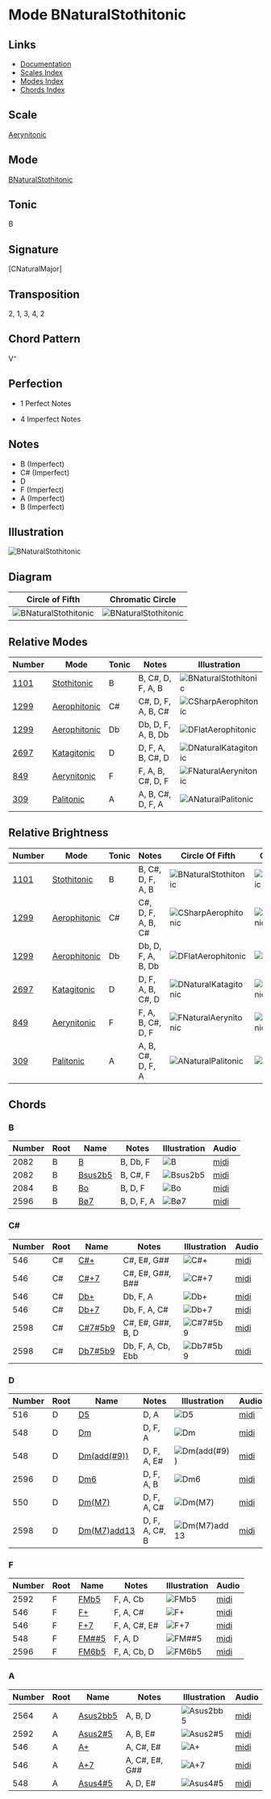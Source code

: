 # Mode BNaturalStothitonic

## Links

- [Documentation](README.md)
- [Scales Index](Scales.md)
- [Modes Index](Modes.md)
- [Chords Index](Chords.md)

## Scale

[Aerynitonic](ScaleAerynitonic.md)

## Mode

[BNaturalStothitonic](ModeBNaturalStothitonic.md)

## Tonic

B

## Signature

[CNaturalMajor]

## Transposition

2, 1, 3, 4, 2

## Chord Pattern

V⁺

## Perfection

 - 1 Perfect Notes

 - 4 Imperfect Notes

## Notes

- B (Imperfect)
- C# (Imperfect)
- D
- F (Imperfect)
- A (Imperfect)
- B (Imperfect)

## Illustration

![BNaturalStothitonic](ModeBNaturalStothitonic.png)

## Diagram

| Circle of Fifth | Chromatic Circle |
|-----------------|------------------|
| ![BNaturalStothitonic](CircleOfFifthModeBNaturalStothitonic.png) | ![BNaturalStothitonic](ChromaticCircleModeBNaturalStothitonic.png) |
## Relative Modes

| Number | Mode | Tonic | Notes | Illustration |
|--------|------|-------|-------|--------------|
| [1101](https://ianring.com/musictheory/scales/1101) | [Stothitonic](ModeStothitonic.md) | B | B, C#, D, F, A, B | ![BNaturalStothitonic](ModeBNaturalStothitonic.png) |
| [1299](https://ianring.com/musictheory/scales/1299) | [Aerophitonic](ModeAerophitonic.md) | C# | C#, D, F, A, B, C# | ![CSharpAerophitonic](ModeCSharpAerophitonic.png) |
| [1299](https://ianring.com/musictheory/scales/1299) | [Aerophitonic](ModeAerophitonic.md) | Db | Db, D, F, A, B, Db | ![DFlatAerophitonic](ModeDFlatAerophitonic.png) |
| [2697](https://ianring.com/musictheory/scales/2697) | [Katagitonic](ModeKatagitonic.md) | D | D, F, A, B, C#, D | ![DNaturalKatagitonic](ModeDNaturalKatagitonic.png) |
| [849](https://ianring.com/musictheory/scales/849) | [Aerynitonic](ModeAerynitonic.md) | F | F, A, B, C#, D, F | ![FNaturalAerynitonic](ModeFNaturalAerynitonic.png) |
| [309](https://ianring.com/musictheory/scales/309) | [Palitonic](ModePalitonic.md) | A | A, B, C#, D, F, A | ![ANaturalPalitonic](ModeANaturalPalitonic.png) |
## Relative Brightness

| Number | Mode | Tonic | Notes | Circle Of Fifth | Chromatic Circle |
|--------|------|-------|-------|-----------------|------------------|
| [1101](https://ianring.com/musictheory/scales/1101) | [Stothitonic](ModeStothitonic.md) | B | B, C#, D, F, A, B | ![BNaturalStothitonic](CircleOfFifthModeBNaturalStothitonic.png) | ![BNaturalStothitonic](ChromaticCircleModeBNaturalStothitonic.png) |
| [1299](https://ianring.com/musictheory/scales/1299) | [Aerophitonic](ModeAerophitonic.md) | C# | C#, D, F, A, B, C# | ![CSharpAerophitonic](CircleOfFifthModeCSharpAerophitonic.png) | ![CSharpAerophitonic](ChromaticCircleModeCSharpAerophitonic.png) |
| [1299](https://ianring.com/musictheory/scales/1299) | [Aerophitonic](ModeAerophitonic.md) | Db | Db, D, F, A, B, Db | ![DFlatAerophitonic](CircleOfFifthModeDFlatAerophitonic.png) | ![DFlatAerophitonic](ChromaticCircleModeDFlatAerophitonic.png) |
| [2697](https://ianring.com/musictheory/scales/2697) | [Katagitonic](ModeKatagitonic.md) | D | D, F, A, B, C#, D | ![DNaturalKatagitonic](CircleOfFifthModeDNaturalKatagitonic.png) | ![DNaturalKatagitonic](ChromaticCircleModeDNaturalKatagitonic.png) |
| [849](https://ianring.com/musictheory/scales/849) | [Aerynitonic](ModeAerynitonic.md) | F | F, A, B, C#, D, F | ![FNaturalAerynitonic](CircleOfFifthModeFNaturalAerynitonic.png) | ![FNaturalAerynitonic](ChromaticCircleModeFNaturalAerynitonic.png) |
| [309](https://ianring.com/musictheory/scales/309) | [Palitonic](ModePalitonic.md) | A | A, B, C#, D, F, A | ![ANaturalPalitonic](CircleOfFifthModeANaturalPalitonic.png) | ![ANaturalPalitonic](ChromaticCircleModeANaturalPalitonic.png) |

## Chords

### B

| Number | Root | Name | Notes | Illustration | Audio |
|--------|------|------|-------|--------------|-------|
| 2082 | B | [B](ChordBNaturalDiminishedFlatThird.md) | B, Db, F | ![B](ChordBNaturalDiminishedFlatThirdRootPosition.png) | [midi](ChordBNaturalDiminishedFlatThirdRootPosition.mid) |
| 2082 | B | [Bsus2b5](ChordBNaturalSuspendedSecondFlatFifth.md) | B, C#, F | ![Bsus2b5](ChordBNaturalSuspendedSecondFlatFifthRootPosition.png) | [midi](ChordBNaturalSuspendedSecondFlatFifthRootPosition.mid) |
| 2084 | B | [Bo](ChordBNaturalDiminished.md) | B, D, F | ![Bo](ChordBNaturalDiminishedRootPosition.png) | [midi](ChordBNaturalDiminishedRootPosition.mid) |
| 2596 | B | [Bø7](ChordBNaturalHalfDiminishedSeventh.md) | B, D, F, A | ![Bø7](ChordBNaturalHalfDiminishedSeventhRootPosition.png) | [midi](ChordBNaturalHalfDiminishedSeventhRootPosition.mid) |

### C#

| Number | Root | Name | Notes | Illustration | Audio |
|--------|------|------|-------|--------------|-------|
| 546 | C# | [C#+](ChordCSharpAugmented.md) | C#, E#, G## | ![C#+](ChordCSharpAugmentedRootPosition.png) | [midi](ChordCSharpAugmentedRootPosition.mid) |
| 546 | C# | [C#+7](ChordCSharpAugmentedAugmentedSeventh.md) | C#, E#, G##, B## | ![C#+7](ChordCSharpAugmentedAugmentedSeventhRootPosition.png) | [midi](ChordCSharpAugmentedAugmentedSeventhRootPosition.mid) |
| 546 | C# | [Db+](ChordDFlatAugmented.md) | Db, F, A | ![Db+](ChordDFlatAugmentedRootPosition.png) | [midi](ChordDFlatAugmentedRootPosition.mid) |
| 546 | C# | [Db+7](ChordDFlatAugmentedAugmentedSeventh.md) | Db, F, A, C# | ![Db+7](ChordDFlatAugmentedAugmentedSeventhRootPosition.png) | [midi](ChordDFlatAugmentedAugmentedSeventhRootPosition.mid) |
| 2598 | C# | [C#7#5b9](ChordCSharpDominantSeventhSharpFifthFlatNinth.md) | C#, E#, G##, B, D | ![C#7#5b9](ChordCSharpDominantSeventhSharpFifthFlatNinthRootPosition.png) | [midi](ChordCSharpDominantSeventhSharpFifthFlatNinthRootPosition.mid) |
| 2598 | C# | [Db7#5b9](ChordDFlatDominantSeventhSharpFifthFlatNinth.md) | Db, F, A, Cb, Ebb | ![Db7#5b9](ChordDFlatDominantSeventhSharpFifthFlatNinthRootPosition.png) | [midi](ChordDFlatDominantSeventhSharpFifthFlatNinthRootPosition.mid) |

### D

| Number | Root | Name | Notes | Illustration | Audio |
|--------|------|------|-------|--------------|-------|
| 516 | D | [D5](ChordDNaturalPowerChord.md) | D, A | ![D5](ChordDNaturalPowerChordRootPosition.png) | [midi](ChordDNaturalPowerChordRootPosition.mid) |
| 548 | D | [Dm](ChordDNaturalMinor.md) | D, F, A | ![Dm](ChordDNaturalMinorRootPosition.png) | [midi](ChordDNaturalMinorRootPosition.mid) |
| 548 | D | [Dm(add(#9))](ChordDNaturalMinorAddSharpNinth.md) | D, F, A, E# | ![Dm(add(#9))](ChordDNaturalMinorAddSharpNinthRootPosition.png) | [midi](ChordDNaturalMinorAddSharpNinthRootPosition.mid) |
| 2596 | D | [Dm6](ChordDNaturalMinorSixth.md) | D, F, A, B | ![Dm6](ChordDNaturalMinorSixthRootPosition.png) | [midi](ChordDNaturalMinorSixthRootPosition.mid) |
| 550 | D | [Dm(M7)](ChordDNaturalMinorMajorSeventh.md) | D, F, A, C# | ![Dm(M7)](ChordDNaturalMinorMajorSeventhRootPosition.png) | [midi](ChordDNaturalMinorMajorSeventhRootPosition.mid) |
| 2598 | D | [Dm(M7)add13](ChordDNaturalMinorMajorSeventhAddThirteenth.md) | D, F, A, C#, B | ![Dm(M7)add13](ChordDNaturalMinorMajorSeventhAddThirteenthRootPosition.png) | [midi](ChordDNaturalMinorMajorSeventhAddThirteenthRootPosition.mid) |

### F

| Number | Root | Name | Notes | Illustration | Audio |
|--------|------|------|-------|--------------|-------|
| 2592 | F | [FMb5](ChordFNaturalMajorFlatFifth.md) | F, A, Cb | ![FMb5](ChordFNaturalMajorFlatFifthRootPosition.png) | [midi](ChordFNaturalMajorFlatFifthRootPosition.mid) |
| 546 | F | [F+](ChordFNaturalAugmented.md) | F, A, C# | ![F+](ChordFNaturalAugmentedRootPosition.png) | [midi](ChordFNaturalAugmentedRootPosition.mid) |
| 546 | F | [F+7](ChordFNaturalAugmentedAugmentedSeventh.md) | F, A, C#, E# | ![F+7](ChordFNaturalAugmentedAugmentedSeventhRootPosition.png) | [midi](ChordFNaturalAugmentedAugmentedSeventhRootPosition.mid) |
| 548 | F | [FM##5](ChordFNaturalMajorDoubleSharpFifth.md) | F, A, D | ![FM##5](ChordFNaturalMajorDoubleSharpFifthRootPosition.png) | [midi](ChordFNaturalMajorDoubleSharpFifthRootPosition.mid) |
| 2596 | F | [FM6b5](ChordFNaturalMajorSixthFlatFifth.md) | F, A, Cb, D | ![FM6b5](ChordFNaturalMajorSixthFlatFifthRootPosition.png) | [midi](ChordFNaturalMajorSixthFlatFifthRootPosition.mid) |

### A

| Number | Root | Name | Notes | Illustration | Audio |
|--------|------|------|-------|--------------|-------|
| 2564 | A | [Asus2bb5](ChordANaturalSuspendedSecondDoubleFlatFifth.md) | A, B, D | ![Asus2bb5](ChordANaturalSuspendedSecondDoubleFlatFifthRootPosition.png) | [midi](ChordANaturalSuspendedSecondDoubleFlatFifthRootPosition.mid) |
| 2592 | A | [Asus2#5](ChordANaturalSuspendedSecondSharpFifth.md) | A, B, E# | ![Asus2#5](ChordANaturalSuspendedSecondSharpFifthRootPosition.png) | [midi](ChordANaturalSuspendedSecondSharpFifthRootPosition.mid) |
| 546 | A | [A+](ChordANaturalAugmented.md) | A, C#, E# | ![A+](ChordANaturalAugmentedRootPosition.png) | [midi](ChordANaturalAugmentedRootPosition.mid) |
| 546 | A | [A+7](ChordANaturalAugmentedAugmentedSeventh.md) | A, C#, E#, G## | ![A+7](ChordANaturalAugmentedAugmentedSeventhRootPosition.png) | [midi](ChordANaturalAugmentedAugmentedSeventhRootPosition.mid) |
| 548 | A | [Asus4#5](ChordANaturalSuspendedFourthSharpFifth.md) | A, D, E# | ![Asus4#5](ChordANaturalSuspendedFourthSharpFifthRootPosition.png) | [midi](ChordANaturalSuspendedFourthSharpFifthRootPosition.mid) |

